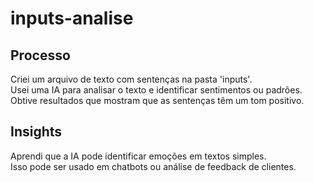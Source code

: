# inputs-analise
## Processo
Criei um arquivo de texto com sentenças na pasta 'inputs'.<br/>
Usei uma IA para analisar o texto e identificar sentimentos ou padrões.<br/>
Obtive resultados que mostram que as sentenças têm um tom positivo.<br/>

## Insights
Aprendi que a IA pode identificar emoções em textos simples.<br/>
Isso pode ser usado em chatbots ou análise de feedback de clientes.<br/>
